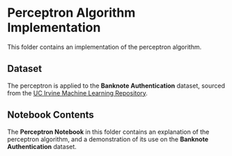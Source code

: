 # Perceptron Algorithm Implementation

This folder contains an implementation of the perceptron algorithm.

## Dataset

The perceptron is applied to the **Banknote Authentication** dataset, sourced from the [UC Irvine Machine Learning Repository](https://archive.ics.uci.edu/dataset/267/banknote+authentication).

## Notebook Contents

The **Perceptron Notebook** in this folder contains an explanation of the perceptron algorithm, and a demonstration of its use on the **Banknote Authentication** dataset.
